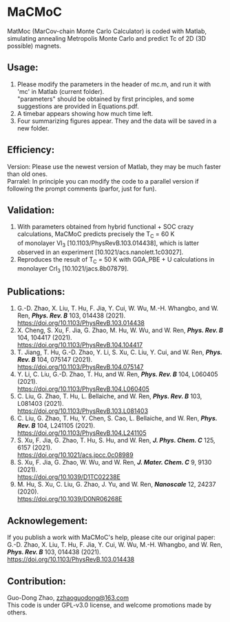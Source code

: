 # MaCMoC
MatMoc (MarCov-chain Monte Carlo Calculator) is coded with Matlab, simulating annealing Metropolis Monte Carlo and predict Tc of 2D (3D possible) magnets. 

## Usage:
1. Please modify the parameters in the header of mc.m, and run it with 'mc' in Matlab (current folder).  
   "parameters" should be obtained by first principles, and some suggestions are provided in Equations.pdf.
2. A timebar appears showing how much time left.
3. Four summarizing figures appear. They and the data will be saved in a new folder.

## Efficiency:
Version: Please use the newest version of Matlab, they may be much faster than old ones.  
Parralel: In principle you can modify the code to a parallel version if following the prompt comments (parfor, just for fun).

## Validation:
1. With parameters obtained from hybrid functional + SOC crazy calculations, MaCMoC predicts precisely the T<sub>C</sub> = 60 K  
   of monolayer VI<sub>3</sub> [10.1103/PhysRevB.103.014438], which is latter observed in an experiment [10.1021/acs.nanolett.1c03027].  
2. Reproduces the result of T<sub>C</sub> = 50 K with GGA_PBE + U calculations in monolayer CrI<sub>3</sub> [10.1021/jacs.8b07879].

## Publications:
1. G.-D. Zhao, X. Liu, T. Hu, F. Jia, Y. Cui, W. Wu, M.-H. Whangbo, and W. Ren, ***Phys. Rev. B*** 103, 014438 (2021).  
   https://doi.org/10.1103/PhysRevB.103.014438
2. X. Cheng, S. Xu, F. Jia, G. Zhao, M. Hu, W. Wu, and W. Ren, ***Phys. Rev. B*** 104, 104417 (2021).  
   https://doi.org/10.1103/PhysRevB.104.104417
3. T. Jiang, T. Hu, G.-D. Zhao, Y. Li, S. Xu, C. Liu, Y. Cui, and W. Ren, ***Phys. Rev. B*** 104, 075147 (2021).  
   https://doi.org/10.1103/PhysRevB.104.075147
4. Y. Li, C. Liu, G.-D. Zhao, T. Hu, and W. Ren, ***Phys. Rev. B*** 104, L060405 (2021).  
   https://doi.org/10.1103/PhysRevB.104.L060405
5. C. Liu, G. Zhao, T. Hu, L. Bellaiche, and W. Ren, ***Phys. Rev. B*** 103, L081403 (2021).  
   https://doi.org/10.1103/PhysRevB.103.L081403
6. C. Liu, G. Zhao, T. Hu, Y. Chen, S. Cao, L. Bellaiche, and W. Ren, ***Phys. Rev. B*** 104, L241105 (2021).  
   https://doi.org/10.1103/PhysRevB.104.L241105
7. S. Xu, F. Jia, G. Zhao, T. Hu, S. Hu, and W. Ren, ***J. Phys. Chem. C*** 125, 6157 (2021).  
   https://doi.org/10.1021/acs.jpcc.0c08989
8. S. Xu, F. Jia, G. Zhao, W. Wu, and W. Ren, ***J. Mater. Chem. C*** 9, 9130 (2021).  
   https://doi.org/10.1039/D1TC02238E
9. M. Hu, S. Xu, C. Liu, G. Zhao, J. Yu, and W. Ren, ***Nanoscale*** 12, 24237 (2020).  
   https://doi.org/10.1039/D0NR06268E

## Acknowlegement:
If you publish a work with MaCMoC's help, please cite our original paper:  
G.-D. Zhao, X. Liu, T. Hu, F. Jia, Y. Cui, W. Wu, M.-H. Whangbo, and W. Ren, ***Phys. Rev. B*** 103, 014438 (2021).  
https://doi.org/10.1103/PhysRevB.103.014438

## Contribution:
Guo-Dong Zhao, zzhaoguodong@163.com  
This code is under GPL-v3.0 license, and welcome promotions made by others.
